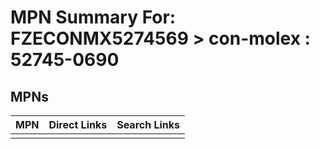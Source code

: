 



# MPN Summary For: FZECONMX5274569 > con-molex : 52745-0690

## MPNs
  

|MPN|Direct Links|Search Links|
| :--- | :--- | :--- |
||||
